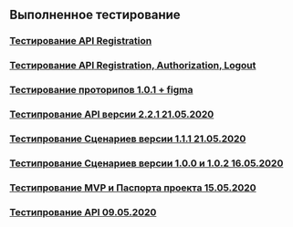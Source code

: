 ## Выполненное тестирование

### [Тестирование API Registration](https://schstp.github.io/Theater-Platform/api/test/test_27_05_2020/test_27_05_2020)
### [Тестирование API Registration, Authorization, Logout](https://schstp.github.io/Theater-Platform/api/test/test_27_05_2020)
### [Тестирование проторипов 1.0.1 + figma](https://schstp.github.io/Theater-Platform/sketches/tests/test_22_05_2020)
### [Тестипрование API версии 2.2.1 21.05.2020](https://schstp.github.io/Theater-Platform/api/test/test_21_05_2020(1))
### [Тестипрование Сценариев версии 1.1.1 21.05.2020](https://schstp.github.io/Theater-Platform/scenarios/tests/tests_21/test_21_05_2020)
### [Тестипрование Сценариев версии 1.0.0 и 1.0.2 16.05.2020](https://schstp.github.io/Theater-Platform/scenarios/tests/test16.05.2020/test)
### [Тестипрование MVP и Паспорта проекта 15.05.2020](https://schstp.github.io/Theater-Platform/passport/tests/test_15_05_2020)
### [Тестипрование API 09.05.2020](https://schstp.github.io/Theater-Platform/api/test/test_09_05_2020)




